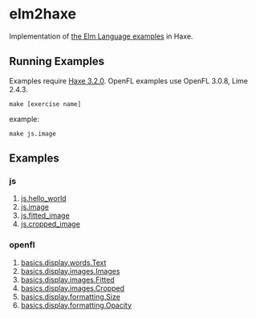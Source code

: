 # elm2haxe

Implementation of [the Elm Language
examples](http://elm-lang.org/Examples.elm) in Haxe.

## Running Examples

Examples require [Haxe 3.2.0](http://haxe.org/download/). OpenFL examples use OpenFL 3.0.8, Lime 2.4.3.

```
make [exercise name]
```

example:

```
make js.image
```

## Examples

### js

  1. [js.hello_world](js/hello_world)
  2. [js.image](js/image)
  3. [js.fitted_image](js/fitted_image)
  4. [js.cropped_image](js/cropped_image)

### openfl

  1. [basics.display.words.Text](openfl/src/basics/display/words)
  2. [basics.display.images.Images](openfl/src/basics/display/images)
  3. [basics.display.images.Fitted](openfl/src/basics/display/images)
  4. [basics.display.images.Cropped](openfl/src/basics/display/images)
  5. [basics.display.formatting.Size](openfl/src/basics/display/formatting)
  6. [basics.display.formatting.Opacity](openfl/src/basics/display/formatting)
